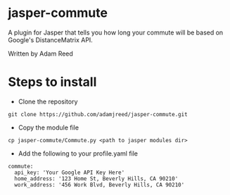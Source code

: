 # jasper-commute
A plugin for Jasper that tells you how long your commute will be based on Google's DistanceMatrix API.

Written by Adam Reed

# Steps to install

* Clone the repository
```
git clone https://github.com/adamjreed/jasper-commute.git
```
* Copy the module file
```
cp jasper-commute/Commute.py <path to jasper modules dir>
```
* Add the following to your profile.yaml file
```
commute:
  api_key: 'Your Google API Key Here'
  home_address: '123 Home St, Beverly Hills, CA 90210'
  work_address: '456 Work Blvd, Beverly Hills, CA 90210'
```